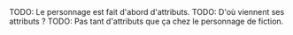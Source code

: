 <!-- Page: #574 Attributs -->

<adminonly>
  TODO: Le personnage est fait d'abord d'attributs.
</adminonly>

<adminonly>
  TODO: D'où viennent ses attributs&nbsp;?
</adminonly>

<adminonly>
  TODO: Pas tant d'attributs que ça chez le personnage de fiction.
</adminonly>